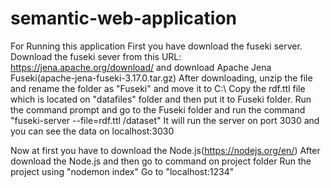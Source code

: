 # semantic-web-application
For Running this application First you have download the fuseki server.<br>
Download the fuseki sever from this URL: https://jena.apache.org/download/ and download Apache Jena Fuseki(apache-jena-fuseki-3.17.0.tar.gz)
After downloading, unzip the file and rename the folder as "Fuseki" and move it to C:\\
Copy the rdf.ttl file which is located on "datafiles" folder and then put it to Fuseki folder.
Run the command prompt and go to the Fuseki folder and run the command "fuseki-server --file=rdf.ttl /dataset"
It will run the server on port 3030 and you can see the data on localhost:3030

Now at first you have to download the Node.js(https://nodejs.org/en/)
After download the Node.js and then go to command on project folder 
Run the project using "nodemon index"
Go to "localhost:1234"
